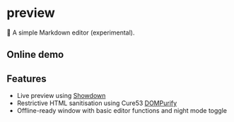 # preview
📝 A simple Markdown editor (experimental).

## Online demo

## Features
* Live preview using [Showdown](https://github.com/showdownjs/showdown) 
* Restrictive HTML sanitisation using Cure53 [DOMPurify](https://github.com/cure53/DOMpurify)
* Offline-ready window with basic editor functions and night mode toggle
